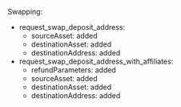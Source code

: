 Swapping:
  - request_swap_deposit_address:
    - sourceAsset: added
    - destinationAsset: added
    - destinationAddress: added
  - request_swap_deposit_address_with_affiliates:
    - refundParameters: added
    - sourceAsset: added
    - destinationAsset: added
    - destinationAddress: added
